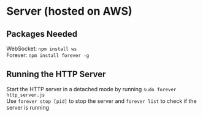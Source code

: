 # Server (hosted on AWS)

## Packages Needed

WebSocket: `npm install ws`  
Forever: `npm install forever -g`

## Running the HTTP Server

Start the HTTP server in a detached mode by running `sudo forever http_server.js`  
Use `forever stop [pid]` to stop the server and `forever list` to check if the server is running
